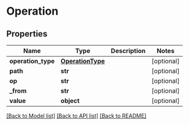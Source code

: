 # Operation

## Properties
Name | Type | Description | Notes
------------ | ------------- | ------------- | -------------
**operation_type** | [**OperationType**](OperationType.md) |  | [optional] 
**path** | **str** |  | [optional] 
**op** | **str** |  | [optional] 
**_from** | **str** |  | [optional] 
**value** | **object** |  | [optional] 

[[Back to Model list]](../README.md#documentation-for-models) [[Back to API list]](../README.md#documentation-for-api-endpoints) [[Back to README]](../README.md)

